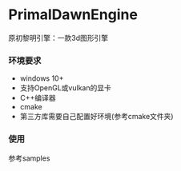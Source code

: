 # PrimalDawnEngine
原初黎明引擎：一款3d图形引擎

### 环境要求

- windows 10+
- 支持OpenGL或vulkan的显卡
- C++编译器
- cmake
- 第三方库需要自己配置好环境(参考cmake文件夹)


### 使用
参考samples


